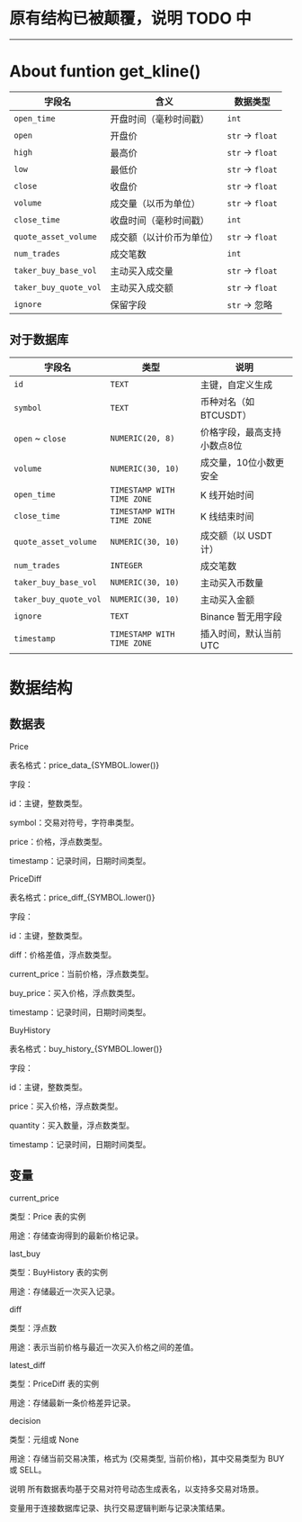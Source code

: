 # 原有结构已被颠覆，说明 TODO 中
***
# About funtion get_kline()
| 字段名                   | 含义           | 数据类型            |
| --------------------- | ------------ | --------------- |
| `open_time`           | 开盘时间（毫秒时间戳）  | `int`           |
| `open`                | 开盘价          | `str` → `float` |
| `high`                | 最高价          | `str` → `float` |
| `low`                 | 最低价          | `str` → `float` |
| `close`               | 收盘价          | `str` → `float` |
| `volume`              | 成交量（以币为单位）   | `str` → `float` |
| `close_time`          | 收盘时间（毫秒时间戳）  | `int`           |
| `quote_asset_volume`  | 成交额（以计价币为单位） | `str` → `float` |
| `num_trades`          | 成交笔数         | `int`           |
| `taker_buy_base_vol`  | 主动买入成交量      | `str` → `float` |
| `taker_buy_quote_vol` | 主动买入成交额      | `str` → `float` |
| `ignore`              | 保留字段         | `str` → 忽略      |
## 对于数据库
| 字段名                   | 类型                         | 说明              |
| --------------------- | -------------------------- | --------------- |
| `id`                  | `TEXT`                     | 主键，自定义生成        |
| `symbol`              | `TEXT`                     | 币种对名（如 BTCUSDT） |
| `open` \~ `close`     | `NUMERIC(20, 8)`           | 价格字段，最高支持小数点8位  |
| `volume`              | `NUMERIC(30, 10)`          | 成交量，10位小数更安全    |
| `open_time`           | `TIMESTAMP WITH TIME ZONE` | K 线开始时间         |
| `close_time`          | `TIMESTAMP WITH TIME ZONE` | K 线结束时间         |
| `quote_asset_volume`  | `NUMERIC(30, 10)`          | 成交额（以 USDT 计）   |
| `num_trades`          | `INTEGER`                  | 成交笔数            |
| `taker_buy_base_vol`  | `NUMERIC(30, 10)`          | 主动买入币数量         |
| `taker_buy_quote_vol` | `NUMERIC(30, 10)`          | 主动买入金额          |
| `ignore`              | `TEXT`                     | Binance 暂无用字段   |
| `timestamp`           | `TIMESTAMP WITH TIME ZONE` | 插入时间，默认当前 UTC   |


# 数据结构
## 数据表
Price

表名格式：price_data_{SYMBOL.lower()}

字段：

id：主键，整数类型。

symbol：交易对符号，字符串类型。

price：价格，浮点数类型。

timestamp：记录时间，日期时间类型。

PriceDiff

表名格式：price_diff_{SYMBOL.lower()}

字段：

id：主键，整数类型。

diff：价格差值，浮点数类型。

current_price：当前价格，浮点数类型。

buy_price：买入价格，浮点数类型。

timestamp：记录时间，日期时间类型。

BuyHistory

表名格式：buy_history_{SYMBOL.lower()}

字段：

id：主键，整数类型。

price：买入价格，浮点数类型。

quantity：买入数量，浮点数类型。

timestamp：记录时间，日期时间类型。

## 变量
current_price

类型：Price 表的实例

用途：存储查询得到的最新价格记录。

last_buy

类型：BuyHistory 表的实例

用途：存储最近一次买入记录。

diff

类型：浮点数

用途：表示当前价格与最近一次买入价格之间的差值。

latest_diff

类型：PriceDiff 表的实例

用途：存储最新一条价格差异记录。

decision

类型：元组或 None

用途：存储当前交易决策，格式为 (交易类型, 当前价格)，其中交易类型为 BUY 或 SELL。

说明
所有数据表均基于交易对符号动态生成表名，以支持多交易对场景。

变量用于连接数据库记录、执行交易逻辑判断与记录决策结果。

